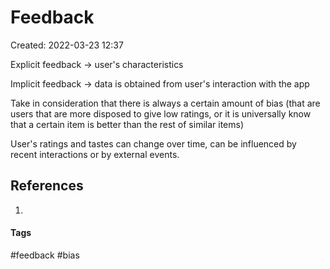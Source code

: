 # Feedback
Created: 2022-03-23 12:37

Explicit feedback -> user's characteristics

Implicit feedback -> data is obtained from user's interaction with the app

Take in consideration that there is always a certain amount of bias (that are users that are more disposed to give low ratings, or it is universally know that a certain item is better than the rest of similar items)

User's ratings and tastes can change over time, can be influenced by recent interactions or by external events.

## References
1. 


#### Tags
#feedback #bias
